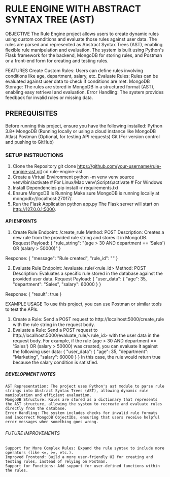 # RULE ENGINE WITH ABSTRACT SYNTAX TREE (AST)

OBJECTIVE
    The Rule Engine project allows users to create dynamic rules using custom conditions and evaluate those rules against user data. The rules are parsed and represented as Abstract Syntax Trees (AST), enabling flexible rule manipulation and evaluation. The system is built using Python's Flask framework for the backend, MongoDB for storing rules, and Postman or a front-end form for creating and testing rules.

FEATURES
    Create Custom Rules: Users can define rules involving conditions like age, department, salary, etc.
    Evaluate Rules: Rules can be evaluated against user data to check if conditions are met.
    MongoDB Storage: The rules are stored in MongoDB in a structured format (AST), enabling easy retrieval and evaluation.
    Error Handling: The system provides feedback for invalid rules or missing data.

## PREREQUISITES
Before running this project, ensure you have the following installed:
    Python 3.8+
    MongoDB (Running locally or using a cloud instance like MongoDB Atlas)
    Postman (Optional, for testing API requests)
    Git (For version control and pushing to GitHub)

### SETUP INSTRUCTIONS

1. Clone the Repository
git clone https://github.com/your-username/rule-engine-ast.git
cd rule-engine-ast
2. Create a Virtual Environment
python -m venv venv
source venv/bin/activate  # For Linux/Mac
venv\Scripts\activate      # For Windows
3. Install Dependencies
pip install -r requirements.txt
4. Ensure MongoDB is Running
Make sure MongoDB is running locally at mongodb://localhost:27017/.
5. Run the Flask Application
python app.py
The Flask server will start on http://127.0.0.1:5000.

#### API ENPOINTS
1. Create Rule
    Endpoint: /create_rule
    Method: POST
    Description: Creates a new rule from the provided rule string and stores it in MongoDB.
Request Payload:
{
  "rule_string": "(age > 30 AND department == 'Sales') OR (salary > 50000)"
}

Response:
{
  "message": "Rule created",
  "rule_id": "<MongoDB ObjectID>"
}

2. Evaluate Rule
    Endpoint: /evaluate_rule/<rule_id>
    Method: POST
    Description: Evaluates a specific rule stored in the database against the provided user data.
Request Payload:
{
  "user_data": {
    "age": 35,
    "department": "Sales",
    "salary": 60000
  }
}

Response:
{
  "result": true
}


EXAMPLE USAGE
To use this project, you can use Postman or similar tools to test the APIs.

1. Create a Rule: Send a POST request to http://localhost:5000/create_rule with the rule string in the request body.
2. Evaluate a Rule: Send a POST request to http://localhost:5000/evaluate_rule/<rule_id> with the user data in the request body.
For example, if the rule (age > 30 AND department == 'Sales') OR (salary > 50000) was created, you can evaluate it against the following user data:
{
  "user_data": {
    "age": 35,
    "department": "Marketing",
    "salary": 60000
  }
}
In this case, the rule would return true because the salary condition is satisfied.

##### DEVELOPMENT NOTES
    AST Representation: The project uses Python's ast module to parse rule strings into Abstract Syntax Trees (AST), allowing dynamic rule manipulation and efficient evaluation.
    MongoDB Structure: Rules are stored as a dictionary that represents the AST structure, allowing the system to recreate and evaluate rules directly from the database.
    Error Handling: The system includes checks for invalid rule formats and incorrect MongoDB ObjectIDs, ensuring that users receive helpful error messages when something goes wrong.

###### FUTURE IMPROVEMENTS
    Support for More Complex Rules: Expand the rule syntax to include more operators (like <=, >=, etc.).
    Improved Frontend: Build a more user-friendly UI for creating and testing rules, instead of relying on Postman.
    Support for Functions: Add support for user-defined functions within the rules.
